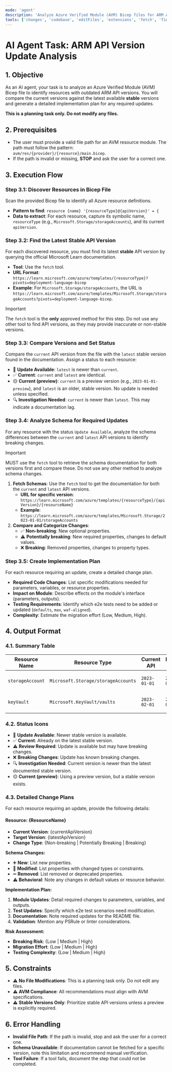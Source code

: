 ```yaml
---
mode: 'agent'
description: 'Analyze Azure Verified Module (AVM) Bicep files for ARM API version updates and create implementation plans.'
tools: ['changes', 'codebase', 'editFiles', 'extensions', 'fetch', 'findTestFiles', 'githubRepo', 'new', 'openSimpleBrowser', 'problems', 'runCommands', 'runInTerminal2', 'runNotebooks', 'runTasks', 'runTests', 'search', 'searchResults', 'terminalLastCommand', 'terminalSelection', 'testFailure', 'usages', 'vscodeAPI', 'microsoft.docs.mcp', 'github']
---
```


# AI Agent Task: ARM API Version Update Analysis

## 1. Objective
As an AI agent, your task is to analyze an Azure Verified Module (AVM) Bicep file to identify resources with outdated ARM API versions. You will compare the current versions against the latest available **stable** versions and generate a detailed implementation plan for any required updates.

**This is a planning task only. Do not modify any files.**

## 2. Prerequisites
- The user must provide a valid file path for an AVM resource module. The path must follow the pattern: `avm/res/{provider}/{resource}/main.bicep`.
- If the path is invalid or missing, **STOP** and ask the user for a correct one.

## 3. Execution Flow

### Step 3.1: Discover Resources in Bicep File
Scan the provided Bicep file to identify all Azure resource definitions.
- **Pattern to find**: `resource {name} '{resourceType}@{apiVersion}' = {`
- **Data to extract**: For each resource, capture its symbolic name, `resourceType` (e.g., `Microsoft.Storage/storageAccounts`), and its current `apiVersion`.

### Step 3.2: Find the Latest Stable API Version
For each discovered resource, you must find its latest **stable** API version by querying the official Microsoft Learn documentation.

- **Tool**: Use the `fetch` tool.
- **URL Format**: `https://learn.microsoft.com/azure/templates/{resourceType}?pivots=deployment-language-bicep`
- **Example**: For `Microsoft.Storage/storageAccounts`, the URL is `https://learn.microsoft.com/azure/templates/Microsoft.Storage/storageAccounts?pivots=deployment-language-bicep`.

> [!IMPORTANT]
> The `fetch` tool is the **only** approved method for this step. Do not use any other tool to find API versions, as they may provide inaccurate or non-stable versions.

### Step 3.3: Compare Versions and Set Status
Compare the `current` API version from the file with the `latest` stable version found in the documentation. Assign a status to each resource:

- 🔄 **Update Available**: `latest` is newer than `current`.
- ✅ **Current**: `current` and `latest` are identical.
- 🟡 **Current (preview)**: `current` is a preview version (e.g., `2023-01-01-preview`), and `latest` is an older, stable version. No update is needed unless specified.
- 🔍 **Investigation Needed**: `current` is newer than `latest`. This may indicate a documentation lag.

### Step 3.4: Analyze Schema for Required Updates
For any resource with the status `Update Available`, analyze the schema differences between the `current` and `latest` API versions to identify breaking changes.

> [!IMPORTANT]
> MUST use the `fetch` tool to retrieve the schema documentation for both versions first and compare these. Do not use any other method to analyze schema changes.

1.  **Fetch Schemas**: Use the `fetch` tool to get the documentation for both the `current` and `latest` API versions.
    - **URL for specific version**: `https://learn.microsoft.com/azure/templates/{resourceType}/{apiVersion}/{resourceName}`
    - **Example**: `https://learn.microsoft.com/azure/templates/Microsoft.Storage/2023-01-01/storageAccounts`
2.  **Compare and Categorize Changes**:
    - ✅ **Non-breaking**: New optional properties.
    - ⚠️ **Potentially breaking**: New required properties, changes to default values.
    - ❌ **Breaking**: Removed properties, changes to property types.

### Step 3.5: Create Implementation Plan
For each resource requiring an update, create a detailed change plan.
- **Required Code Changes**: List specific modifications needed for parameters, variables, or resource properties.
- **Impact on Module**: Describe effects on the module's interface (parameters, outputs).
- **Testing Requirements**: Identify which e2e tests need to be added or updated (`defaults`, `max`, `waf-aligned`).
- **Complexity**: Estimate the migration effort (Low, Medium, High).

## 4. Output Format

### 4.1. Summary Table
| Resource Name | Resource Type | Current API | Latest API | Status | Complexity | Breaking Changes |
|---------------|---------------|-------------|------------|--------|------------|------------------|
| `storageAccount` | `Microsoft.Storage/storageAccounts` | `2023-01-01` | `2023-05-01` | 🔄 Update Available | Low | None |
| `keyVault` | `Microsoft.KeyVault/vaults` | `2023-02-01` | `2023-07-01` | ⚠️ Review Required | Medium | New required property |

### 4.2. Status Icons
- 🔄 **Update Available**: Newer stable version is available.
- ✅ **Current**: Already on the latest stable version.
- ⚠️ **Review Required**: Update is available but may have breaking changes.
- ❌ **Breaking Changes**: Update has known breaking changes.
- 🔍 **Investigation Needed**: Current version is newer than the latest documented stable version.
- 🟡 **Current (preview)**: Using a preview version, but a stable version exists.

### 4.3. Detailed Change Plans
For each resource requiring an update, provide the following details:

#### Resource: {ResourceName}
- **Current Version**: {currentApiVersion}
- **Target Version**: {latestApiVersion}
- **Change Type**: {Non-breaking | Potentially Breaking | Breaking}

**Schema Changes:**
- ➕ **New**: List new properties.
- 🔄 **Modified**: List properties with changed types or constraints.
- ➖ **Removed**: List removed or deprecated properties.
- ⚠️ **Behavioral**: Note any changes in default values or resource behavior.

**Implementation Plan:**
1.  **Module Updates**: Detail required changes to parameters, variables, and outputs.
2.  **Test Updates**: Specify which e2e test scenarios need modification.
3.  **Documentation**: Note required updates for the README file.
4.  **Validation**: Mention any PSRule or linter considerations.

**Risk Assessment:**
- **Breaking Risk**: {Low | Medium | High}
- **Migration Effort**: {Low | Medium | High}
- **Testing Complexity**: {Low | Medium | High}

## 5. Constraints
- ⚠️ **No File Modifications**: This is a planning task only. Do not edit any files.
- ⚠️ **AVM Compliance**: All recommendations must align with AVM specifications.
- ⚠️ **Stable Versions Only**: Prioritize stable API versions unless a preview is explicitly required.

## 6. Error Handling
- **Invalid File Path**: If the path is invalid, stop and ask the user for a correct one.
- **Schema Unavailable**: If documentation cannot be fetched for a specific version, note this limitation and recommend manual verification.
- **Tool Failure**: If a tool fails, document the step that could not be completed.
